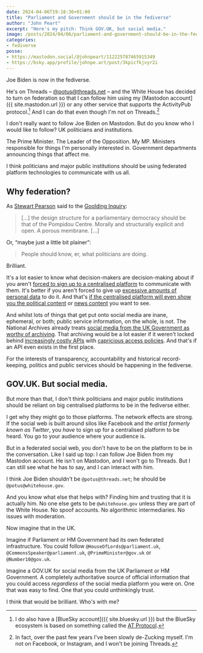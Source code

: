 ```yaml
---
date: 2024-04-06T19:18:36+01:00
title: "Parliament and Government should be in the fediverse"
author: "John Peart"
excerpt: "Here's my pitch: Think GOV.UK, but social media."
image: /posts/2024/04/06/parliament-and-government-should-be-in-the-fediverse.png
categories:
- fediverse
posse:
- https://mastodon.social/@johnpeart/112225787465915349
- https://bsky.app/profile/johnpe.art/post/3kpicfkjvyr2i
---
```


Joe Biden is now in the fediverse. 

He's on Threads – [@potus@threads.net](https://www.threads.net/@potus) – and the White House has decided to turn on federation so that I can follow him using my [Mastodon account]({{ site.mastodon.url }}) or any other service that supports the ActivityPub protocol.[^bsky] And I can do that even though I'm not on Threads.[^dezucked] 

I don't really want to follow Joe Biden on Mastodon. But do you know who I would like to follow? UK politicians and institutions. 

The Prime Minister. The Leader of the Opposition. My MP. Ministers responsible for things I'm personally interested in. Government departments announcing things that affect me.

I think politicians and major public institutions should be using federated platform technologies to communicate with us all.

## Why federation?

As [Stewart Pearson](//www.bbc.co.uk/programmes/profiles/554WqJ9kqwx0vdwL4rdQcfZ/stewart-pearson) said to the [Goolding Inquiry](https://thethickofit.fandom.com/wiki/Goolding_Enquiry): 

> [...] the design structure for a parliamentary democracy should be that of the Pompidou Centre. Morally and structurally explicit and open. A porous membrane. [...]

Or, <q>maybe just a little bit plainer</q>:

> People should know, er, what politicians are doing.

Brilliant.

It's a lot easier to know what decision-makers are decision-making about if you aren't [forced to sign up to a centralised platform](https://www.theverge.com/2023/6/30/23779764/twitter-blocks-unregistered-users-account-tweets) to communicate with them. It's better if you aren't forced to give up [excessive amounts of personal data](https://www.theguardian.com/technology/2023/jul/11/threads-app-privacy-user-data-meta-policy) to do it. And that's [if the centralised platform will even show you the political content](https://www.theverge.com/2024/2/9/24067742/instagram-threads-meta-political-content-recommended-feeds) or [news content](https://techcrunch.com/2023/10/11/instagram-head-says-threads-is-not-going-to-amplify-news-on-the-platform/) you want to see.

And whilst lots of things that get put onto social media are inane, ephemeral, or both; public service information, on the whole, is not. The National Archives already treats [social media from the UK Government as worthy of archiving](https://www.nationalarchives.gov.uk/webarchive/find-archived-uk-government-social-media-channels-in-the-uk-government-web-archive/). That archiving would be a lot easier if it weren't locked behind [increasingly costly APIs](https://www.theverge.com/2023/3/30/23662832/twitter-api-tiers-free-bot-novelty-accounts-basic-enterprice-monthly-price) with [capricious access policies](https://en.wikipedia.org/wiki/2023_Reddit_API_controversy). And that's if an API even exists in the first place.

For the interests of transparency, accountability and historical record-keeping, politics and public services should be happening in the fediverse.

## GOV.UK. But social media.

But more than that, I don't think politicians and major public institutions should be reliant on big centralised platforms to be in the fediverse either. 

I get why they might go to those platforms. The network effects are strong. If the social web is built around silos like Facebook and *the artist formerly known as Twitter*, you *have* to sign up for a centralised platform to be heard. You go to your audience where your audience is. 

But in a federated social web, you don't have to be on the platform to be in the conversation. Like I said up top: I can follow Joe Biden from my Mastodon account. He isn't on Mastodon, and I won't go to Threads. But I can still see what he has to say, and I can interact with him.

I think Joe Biden shouldn't be `@potus@threads.net`; he should be `@potus@whitehouse.gov`.

And you know what else that helps with? Finding him and trusting that it is actually him. No one else gets to be `@whitehouse.gov` unless they are part of the White House. No spoof accounts. No algorithmic intermediaries. No issues with moderation.

Now imagine that in the UK. 

Imagine if Parliament or HM Government had its own federated infrastructure. You could follow `@HouseOfLords@parliament.uk`, `@CommonsSpeaker@parliament.uk`, `@PrimeMinister@gov.uk` or `@Number10@gov.uk`.

Imagine a GOV.UK for social media from the UK Parliament or HM Government. A completely authoritative source of official information that you could access *regardless* of the social media platform you were on. One that was easy to find. One that you could unthinkingly trust.

I think that would be brilliant. Who's with me?



[^dezucked]: In fact, over the past few years I've been slowly de-Zucking myself. I'm not on Facebook, or Instagram, and I won't be joining Threads.

[^bsky]: I do also have a [BlueSky account]({{ site.bluesky.url }}) but the BlueSky ecosystem is based on something called the [AT Protocol](https://atproto.com). 